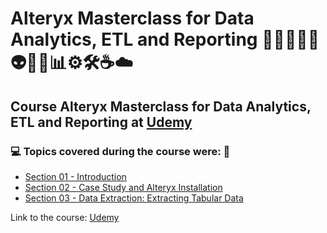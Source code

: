 # Alteryx Masterclass for Data Analytics, ETL and Reporting 🧑🏻‍💻🤯🤖👽🧠🎲📊⚙️🛠️☕☁️
## Course Alteryx Masterclass for Data Analytics, ETL and Reporting at [Udemy](https://www.udemy.com/course/alteryx-masterclass-for-data-analytics-etl-and-reporting/)
### 💻 Topics covered during the course were: 🚀
- [Section 01 - Introduction](https://github.com/romulovieira777/Alteryx_Masterclass_for_Data_Analytics_ETL_and_Reporting/tree/main/Section_01_Introduction)
- [Section 02 - Case Study and Alteryx Installation](https://github.com/romulovieira777/Alteryx_Masterclass_for_Data_Analytics_ETL_and_Reporting/tree/main/Section_02_Case_Study_and_Alteryx_Installation)
- [Section 03 - Data Extraction: Extracting Tabular Data]()


Link to the course: [Udemy](https://www.udemy.com/course/alteryx-masterclass-for-data-analytics-etl-and-reporting)